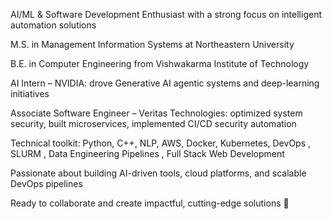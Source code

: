 AI/ML & Software Development Enthusiast with a strong focus on intelligent automation solutions

M.S. in Management Information Systems at Northeastern University

B.E. in Computer Engineering from Vishwakarma Institute of Technology

AI Intern – NVIDIA: drove Generative AI agentic systems and deep-learning initiatives

Associate Software Engineer – Veritas Technologies: optimized system security, built microservices, implemented CI/CD security automation

Technical toolkit: Python, C++, NLP, AWS, Docker, Kubernetes, DevOps , SLURM , Data Engineering Pipelines , Full Stack Web Development

Passionate about building AI-driven tools, cloud platforms, and scalable DevOps pipelines

Ready to collaborate and create impactful, cutting-edge solutions 🚀
